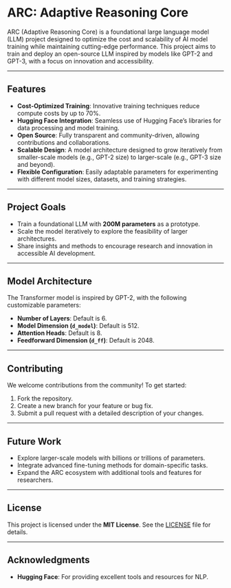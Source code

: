 # **ARC: Adaptive Reasoning Core**

ARC (Adaptive Reasoning Core) is a foundational large language model (LLM) project designed to optimize the cost and scalability of AI model training while maintaining cutting-edge performance. This project aims to train and deploy an open-source LLM inspired by models like GPT-2 and GPT-3, with a focus on innovation and accessibility.

---

## **Features**
- **Cost-Optimized Training**: Innovative training techniques reduce compute costs by up to 70%.
- **Hugging Face Integration**: Seamless use of Hugging Face’s libraries for data processing and model training.
- **Open Source**: Fully transparent and community-driven, allowing contributions and collaborations.
- **Scalable Design**: A model architecture designed to grow iteratively from smaller-scale models (e.g., GPT-2 size) to larger-scale (e.g., GPT-3 size and beyond).
- **Flexible Configuration**: Easily adaptable parameters for experimenting with different model sizes, datasets, and training strategies.

---

## **Project Goals**
- Train a foundational LLM with **200M parameters** as a prototype.
- Scale the model iteratively to explore the feasibility of larger architectures.
- Share insights and methods to encourage research and innovation in accessible AI development.

---

## **Model Architecture**
The Transformer model is inspired by GPT-2, with the following customizable parameters:
- **Number of Layers**: Default is 6.
- **Model Dimension (`d_model`)**: Default is 512.
- **Attention Heads**: Default is 8.
- **Feedforward Dimension (`d_ff`)**: Default is 2048.

---

## **Contributing**
We welcome contributions from the community! To get started:
1. Fork the repository.
2. Create a new branch for your feature or bug fix.
3. Submit a pull request with a detailed description of your changes.

---

## **Future Work**
- Explore larger-scale models with billions or trillions of parameters.
- Integrate advanced fine-tuning methods for domain-specific tasks.
- Expand the ARC ecosystem with additional tools and features for researchers.

---

## **License**
This project is licensed under the **MIT License**. See the [LICENSE](LICENSE) file for details.

---

## **Acknowledgments**
- **Hugging Face**: For providing excellent tools and resources for NLP.

